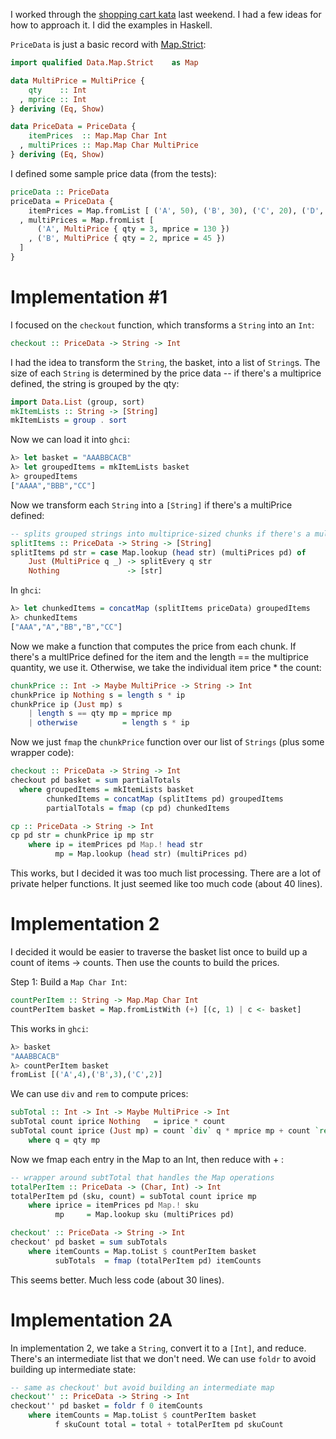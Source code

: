 I worked through the [shopping cart kata](http://codekata.com/kata/kata09-back-to-the-checkout/) last weekend. I had a few ideas for how to approach it. I did the examples in Haskell.

`PriceData` is just a basic record with [Map.Strict](https://hackage.haskell.org/package/containers-0.5.10.2/docs/Data-Map-Strict.html):

```haskell
import qualified Data.Map.Strict    as Map

data MultiPrice = MultiPrice {
    qty    :: Int
  , mprice :: Int
} deriving (Eq, Show)

data PriceData = PriceData {
    itemPrices  :: Map.Map Char Int
  , multiPrices :: Map.Map Char MultiPrice
} deriving (Eq, Show)
```

I defined some sample price data (from the tests):

```haskell
priceData :: PriceData
priceData = PriceData {
    itemPrices = Map.fromList [ ('A', 50), ('B', 30), ('C', 20), ('D', 15) ]
  , multiPrices = Map.fromList [
      ('A', MultiPrice { qty = 3, mprice = 130 })
    , ('B', MultiPrice { qty = 2, mprice = 45 })
  ]
}
```



# Implementation #1

I focused on the `checkout` function, which transforms a `String` into an `Int`:

```haskell
checkout :: PriceData -> String -> Int
```

I had the idea to transform the `String`, the basket, into a list of `String`s. The size of each `String` is determined by the price data -- if there's a multiprice defined, the string is grouped by the qty:

```haskell
import Data.List (group, sort)
mkItemLists :: String -> [String]
mkItemLists = group . sort
```

Now we can load it into `ghci`:

```haskell
λ> let basket = "AAABBCACB"
λ> let groupedItems = mkItemLists basket
λ> groupedItems 
["AAAA","BBB","CC"]
```

Now we transform each `String` into a `[String]` if there's a multiPrice defined:

```haskell
-- splits grouped strings into multiprice-sized chunks if there's a multiprice
splitItems :: PriceData -> String -> [String]
splitItems pd str = case Map.lookup (head str) (multiPrices pd) of
    Just (MultiPrice q _) -> splitEvery q str
    Nothing               -> [str]
```

In `ghci`:

```haskell
λ> let chunkedItems = concatMap (splitItems priceData) groupedItems
λ> chunkedItems 
["AAA","A","BB","B","CC"]
```

Now we make a function that computes the price from each chunk. If there's a multlPrice defined for the item and the length == the multiprice quantity, we use it. Otherwise, we take the individual item price * the count:

```haskell
chunkPrice :: Int -> Maybe MultiPrice -> String -> Int
chunkPrice ip Nothing s = length s * ip
chunkPrice ip (Just mp) s
    | length s == qty mp = mprice mp
    | otherwise          = length s * ip
```

Now we just `fmap` the `chunkPrice` function over our list of `Strings` (plus some wrapper code):

```haskell
checkout :: PriceData -> String -> Int
checkout pd basket = sum partialTotals
  where groupedItems = mkItemLists basket
        chunkedItems = concatMap (splitItems pd) groupedItems
        partialTotals = fmap (cp pd) chunkedItems

cp :: PriceData -> String -> Int
cp pd str = chunkPrice ip mp str
    where ip = itemPrices pd Map.! head str
          mp = Map.lookup (head str) (multiPrices pd)
```

This works, but I decided it was too much list processing. There are a lot of private helper functions. It just seemed like too much code (about 40 lines).

# Implementation 2

I decided it would be easier to traverse the basket list once to build up a count of items -> counts. Then use the counts to build the prices.

Step 1: Build a `Map Char Int`:

```haskell
countPerItem :: String -> Map.Map Char Int
countPerItem basket = Map.fromListWith (+) [(c, 1) | c <- basket]
```

This works in `ghci`:

```haskell
λ> basket 
"AAABBCACB"
λ> countPerItem basket 
fromList [('A',4),('B',3),('C',2)]
```

We can use `div` and `rem` to compute prices:

```haskell
subTotal :: Int -> Int -> Maybe MultiPrice -> Int
subTotal count iprice Nothing   = iprice * count
subTotal count iprice (Just mp) = count `div` q * mprice mp + count `rem` q * iprice
    where q = qty mp
```

Now we fmap each entry in the Map to an Int, then reduce with + :

```haskell
-- wrapper around subtTotal that handles the Map operations
totalPerItem :: PriceData -> (Char, Int) -> Int
totalPerItem pd (sku, count) = subTotal count iprice mp
    where iprice = itemPrices pd Map.! sku
          mp     = Map.lookup sku (multiPrices pd)

checkout' :: PriceData -> String -> Int
checkout' pd basket = sum subTotals
    where itemCounts = Map.toList $ countPerItem basket
          subTotals  = fmap (totalPerItem pd) itemCounts
```

This seems better. Much less code (about 30 lines).



# Implementation 2A

In implementation 2, we take a `String`,  convert it to a `[Int]`, and reduce. There's an intermediate list that we don't need. We can use `foldr` to avoid building up intermediate state:

```haskell
-- same as checkout' but avoid building an intermediate map
checkout'' :: PriceData -> String -> Int
checkout'' pd basket = foldr f 0 itemCounts
    where itemCounts = Map.toList $ countPerItem basket
          f skuCount total = total + totalPerItem pd skuCount
```

